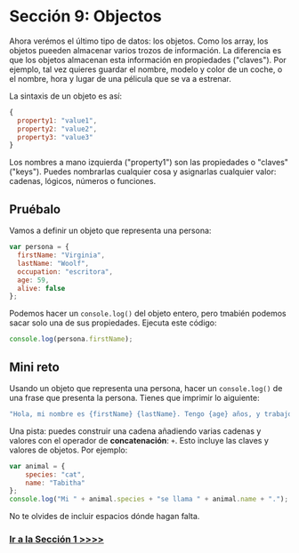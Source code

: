 # Sección 9: Objectos

Ahora verémos el último tipo de datos: los objetos. Como los array, los objetos pueeden almacenar varios trozos de información. La diferencia es que los objetos almacenan esta información en propiedades ("claves"). Por ejemplo, tal vez quieres guardar el nombre, modelo y color de un coche, o el nombre, hora y lugar de una pélicula que se va a estrenar.

La sintaxis de un objeto es así:

```js
{
  property1: "value1",
  property2: "value2",
  property3: "value3"
}
```

Los nombres a mano izquierda ("property1") son las propiedades o "claves" ("keys"). Puedes nombrarlas cualquier cosa y asignarlas cualquier valor: cadenas, lógicos, números o funciones.

## Pruébalo

Vamos a definir un objeto que representa una persona:

```js
var persona = {
  firstName: "Virginia",
  lastName: "Woolf",
  occupation: "escritora",
  age: 59,
  alive: false
};
```

Podemos hacer un `console.log()` del objeto entero, pero tmabién podemos sacar solo una de sus propiedades. Ejecuta este código:

```js
console.log(persona.firstName);
```

## Mini reto

Usando un objeto que representa una persona, hacer un `console.log()` de una frase que presenta la persona. Tienes que imprimir lo aiguiente:

```js
"Hola, mi nombre es {firstName} {lastName}. Tengo {age} años, y trabajo como {occupation}."
```

Una pista: puedes construir una cadena añadiendo varias cadenas y valores con el operador de <strong>concatenación</strong>: `+`. Esto incluye las claves y valores de objetos. Por ejemplo:

```js
var animal = {
    species: "cat", 
    name: "Tabitha"
};
console.log("Mi " + animal.species + "se llama " + animal.name + ".");
```

No te olvides de incluir espacios dónde hagan falta.

### [Ir a la Sección 1 >>>>](https://github.com/node-girls/beginners-javascript/blob/master/challenge01.md)
